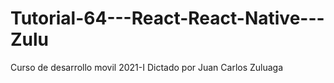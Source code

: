 # Tutorial-64---React-React-Native---Zulu
Curso de desarrollo movil 2021-I Dictado por Juan Carlos Zuluaga
